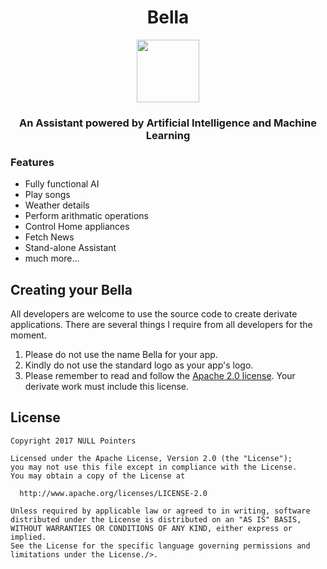 <h1 align="center">Bella</h1>

<p align="center"><img src="https://github.com/ujwalp15/Bella/blob/test/app/src/main/ic_launcher1-web.png" width="100" height="100"></p>

<h3 align="center">An Assistant powered by Artificial Intelligence and Machine Learning</h3>

### Features
* Fully functional AI
* Play songs
* Weather details
* Perform arithmatic operations
* Control Home appliances
* Fetch News
* Stand-alone Assistant
* much more...

## Creating your Bella
All developers are welcome to use the source code to create derivate applications. There are several things I require from all developers for the moment.

1. Please do not use the name Bella for your app.
2. Kindly do not use the standard logo as your app's logo.
3. Please remember to read and follow the [Apache 2.0 license](https://github.com/ujwalp15/Bella/blob/test/LICENSE). Your derivate work must include this license.

## License

    Copyright 2017 NULL Pointers

    Licensed under the Apache License, Version 2.0 (the "License");
    you may not use this file except in compliance with the License.
    You may obtain a copy of the License at

      http://www.apache.org/licenses/LICENSE-2.0

    Unless required by applicable law or agreed to in writing, software
    distributed under the License is distributed on an "AS IS" BASIS,
    WITHOUT WARRANTIES OR CONDITIONS OF ANY KIND, either express or implied.
    See the License for the specific language governing permissions and
    limitations under the License./>.

